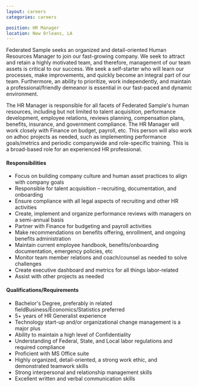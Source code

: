 ```yaml
---
layout: careers
categories: careers

position: HR Manager
location: New Orleans, LA
---
```


Federated Sample seeks an organized and detail-oriented Human Resources Manager to join our fast-growing company. We seek to attract and retain a highly motivated team, and therefore, management of our team assets is critical to our success. We seek a self-starter who will learn our processes, make improvements, and quickly become an integral part of our team. Furthermore, an ability to prioritize, work independently, and maintain a professional/friendly demeanor is essential in our fast-paced and dynamic environment.

The HR Manager is responsible for all facets of Federated Sample's human resources, including but not limited to talent acquisition, performance development, employee relations, reviews planning, compensation plans, benefits, insurance, and government compliance. The HR Manager will work closely with Finance on budget, payroll, etc. This person will also work on adhoc projects as needed, such as implementing performance goals/metrics and periodic companywide and role-specific training. This is a broad-based role for an experienced HR professional.

#### Responsibilities

- Focus on building company culture and human asset practices to align with company goals
- Responsible for talent acquisition – recruiting, documentation, and onboarding
- Ensure compliance with all legal aspects of recruiting and other HR activities
- Create, implement and organize performance reviews with managers on a semi-annual basis
- Partner with Finance for budgeting and payroll activities
- Make recommendations on benefits offering, enrollment, and ongoing benefits administration
- Maintain current employee handbook, benefits/onboarding documentation, emergency policies, etc
- Monitor team member relations and coach/counsel as needed to solve challenges
- Create executive dashboard and metrics for all things labor-related
- Assist with other projects as needed

#### Qualifications/Requirements

- Bachelor's Degree, preferably in related fieldBusiness/Economics/Statistics preferred
- 5+ years of HR Generalist experience
- Technology start-up and/or organizational change management is a major plus
- Ability to maintain a high level of Confidentiality
- Understanding of Federal, State, and Local labor regulations and required compliance
- Proficient with MS Office suite
- Highly organized, detail-oriented, a strong work ethic, and demonstrated teamwork skills
- Strong interpersonal and relationship management skills
- Excellent written and verbal communication skills